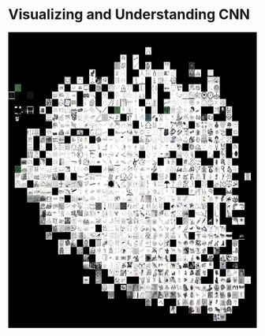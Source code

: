 # Visualizing and Understanding CNN

<p align="center">
<img src="assets/emb_space_imagenet_sketch_2000px.png" width="600" height="600" alt="2D Embedding Space Viz of Imagenet Sketch dataset">
</p>



